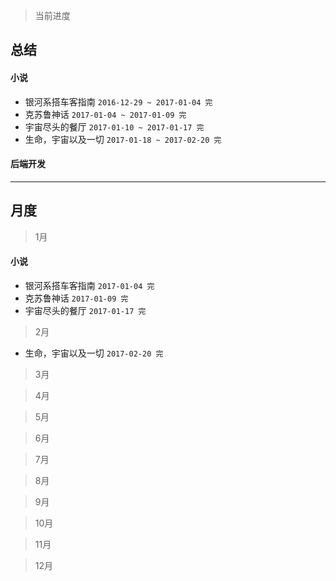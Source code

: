 > 当前进度

## 总结

#### 小说

* 银河系搭车客指南 `2016-12-29 ~ 2017-01-04 完`
* 克苏鲁神话 `2017-01-04 ~ 2017-01-09 完`
* 宇宙尽头的餐厅 `2017-01-10 ~ 2017-01-17 完`
* 生命，宇宙以及一切 `2017-01-18 ~ 2017-02-20 完`

#### 后端开发

--- 

## 月度

> 1月

#### 小说

* 银河系搭车客指南 `2017-01-04 完`
* 克苏鲁神话 `2017-01-09 完`
* 宇宙尽头的餐厅 `2017-01-17 完`

> 2月

* 生命，宇宙以及一切 `2017-02-20 完`

> 3月

> 4月

> 5月

> 6月

> 7月

> 8月

> 9月

> 10月

> 11月

> 12月
